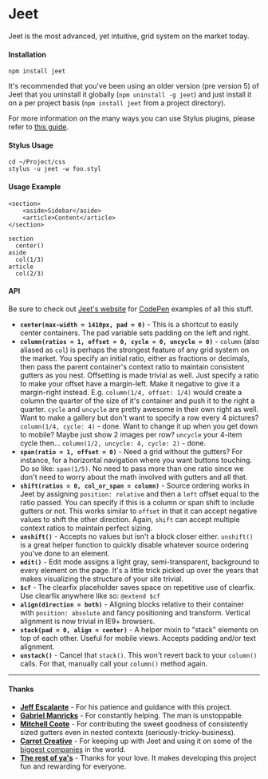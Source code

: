 # Jeet

Jeet is the most advanced, yet intuitive, grid system on the market today.

#### Installation
`npm install jeet`

It's recommended that you've been using an older version (pre version 5) of Jeet that you uninstall it globally (`npm uninstall -g jeet`) and just install it on a per project basis (`npm install jeet` from a project directory).

For more information on the many ways you can use Stylus plugins, please refer to [this guide](https://gist.github.com/jenius/8263065).

#### Stylus Usage
```
cd ~/Project/css
stylus -u jeet -w foo.styl
```

#### Usage Example
```
<section>
    <aside>Sidebar</aside>
    <article>Content</article>
</section>
```
```
section
  center()
aside
  col(1/3)
article
  col(2/3)
```

#### API

Be sure to check out [Jeet's website](http://jeet.gs) for [CodePen](http://codepen.io) examples of all this stuff.

- **`center(max-width = 1410px, pad = 0)`** - This is a shortcut to easily center containers. The pad variable sets padding on the left and right.
- **`column(ratios = 1, offset = 0, cycle = 0, uncycle = 0)`** - `column` (also aliased as `col`) is perhaps the strongest feature of any grid system on the market. You specify an initial ratio, either as fractions or decimals, then pass the parent container's context ratio to maintain consistent gutters as you nest. Offsetting is made trivial as well. Just specify a ratio to make your offset have a margin-left. Make it negative to give it a margin-right instead. E.g. `column(1/4, offset: 1/4)` would create a column the quarter of the size of it's container and push it to the right a quarter. `cycle` and `uncycle` are pretty awesome in their own right as well. Want to make a gallery but don't want to specify a row every 4 pictures? `column(1/4, cycle: 4)` - done. Want to change it up when you get down to mobile? Maybe just show 2 images per row? `uncycle` your 4-item cycle then... `column(1/2, uncycle: 4, cycle: 2)` - done.
- **`span(ratio = 1, offset = 0)`** - Need a grid without the gutters? For instance, for a horizontal navigation where you want buttons touching. Do so like: `span(1/5)`. No need to pass more than one ratio since we don't need to worry about the math involved with gutters and all that.
- **`shift(ratios = 0, col_or_span = column)`** - Source ordering works in Jeet by assigning `position: relative` and then a `left` offset equal to the ratio passed. You can specify if this is a column or span shift to include gutters or not. This works similar to `offset` in that it can accept negative values to shift the other direction. Again, `shift` can accept multiple context ratios to maintain perfect sizing.
- **`unshift()`** - Accepts no values but isn't a block closer either. `unshift()` is a great helper function to quickly disable whatever source ordering you've done to an element.
- **`edit()`** - Edit mode assigns a light gray, semi-transparent, background to every element on the page. It's a little trick picked up over the years that makes visualizing the structure of your site trivial.
- **`$cf`** - The clearfix placeholder saves space on repetitive use of clearfix. Use clearfix anywhere like so: `@extend $cf`
- **`align(direction = both)`** - Aligning blocks relative to their container with `position: absolute` and fancy positioning and transform. Vertical alignment is now trivial in IE9+ browsers.
- **`stack(pad = 0, align = center)`** - A helper mixin to "stack" elements on top of each other. Useful for mobile views. Accepts padding and/or text alignment.
- **`unstack()`** - Cancel that `stack()`. This won't revert back to your `column()` calls. For that, manually call your `column()` method again.

---

#### Thanks
- **[Jeff Escalante](https://github.com/jenius)** - For his patience and guidance with this project.
- **[Gabriel Manricks](http://gabrielmanricks.com)** - For constantly helping. The man is unstoppable.
- **[Mitchell Coote](http://monkeez.com)** - For contributing the sweet goodness of consistently sized gutters even in nested contexts (seriously-tricky-business).
- **[Carrot Creative](http://carrot.is)** - For keeping up with Jeet and using it on some of the [biggest companies](http://carrot.is/creative) in the world.
- **[The rest of ya's](https://github.com/mojotech/jeet/graphs/contributors)** - Thanks for your love. It makes developing this project fun and rewarding for everyone.
